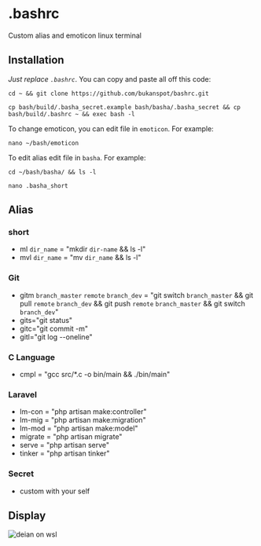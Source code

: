 # .bashrc
Custom alias and emoticon linux terminal

## Installation
*Just replace `.bashrc`*.
You can copy and paste all off this code:

```
cd ~ && git clone https://github.com/bukanspot/bashrc.git
```
```
cp bash/build/.basha_secret.example bash/basha/.basha_secret && cp bash/build/.bashrc ~ && exec bash -l
```
To change emoticon, you can edit file in `emoticon`. For example:

```
nano ~/bash/emoticon
```

To edit alias edit file in `basha`. For example:
```
cd ~/bash/basha/ && ls -l
```
```
nano .basha_short
```

## Alias
### short
- ml `dir_name` = "mkdir `dir-name` && ls -l"
- mvl `dir_name` = "mv `dir_name` && ls -l"

### Git
- gitm `branch_master` `remote` `branch_dev` = "git switch `branch_master` && git pull `remote` `branch_dev` && git push `remote` `branch_master` && git switch `branch_dev`"
- gits="git status"
- gitc="git commit -m"
- gitl="git log --oneline"

### C Language
- cmpl = "gcc src/*.c -o bin/main && ./bin/main"

### Laravel
- lm-con = "php artisan make:controller"
- lm-mig = "php artisan make:migration"
- lm-mod = "php artisan make:model"
- migrate = "php artisan migrate"
- serve = "php artisan serve"
- tinker = "php artisan tinker"

### Secret
- custom with your self


## Display
![deian on wsl](https://raw.githubusercontent.com/bukanspot/bashrc/dev/img/terminal-gnome.png)
